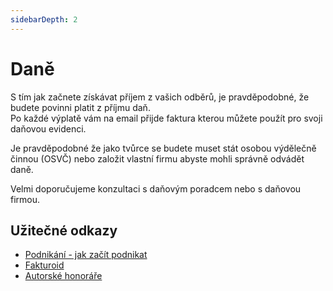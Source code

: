 ```yaml
---
sidebarDepth: 2
---
```


# Daně

S tím jak začnete získávat příjem z vašich odběrů, je pravděpodobné, že budete povinni platit z příjmu daň.  
Po každé výplatě vám na email přijde faktura kterou můžete použít pro svoji daňovou evidenci.

Je pravděpodobné že jako tvůrce se budete muset stát osobou výdělečně činnou (OSVČ) nebo založit vlastní firmu abyste mohli správně odvádět daně.

Velmi doporučujeme konzultaci s daňovým poradcem nebo s daňovou firmou.

## Užitečné odkazy

- [Podnikání - jak začít podnikat](https://www.jakpodnikat.cz/jak-zacit-podnikani.php)
- [Fakturoid](https://www.fakturoid.cz/)
- [Autorské honoráře](https://www.mesec.cz/clanky/autorske-honorare-2021-pravidla-pro-placeni-dane-z-prijmu-a-placeni-pojistnych-odvodu/)
